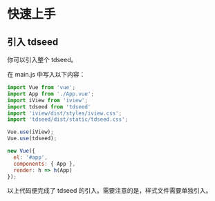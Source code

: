 # 快速上手

## 引入 tdseed
你可以引入整个 tdseed。

在 main.js 中写入以下内容：
``` js
import Vue from 'vue';
import App from './App.vue';
import iView from 'iview';
import tdseed from 'tdseed'
import 'iview/dist/styles/iview.css';
import 'tdseed/dist/static/tdseed.css';

Vue.use(iView);
Vue.use(tdseed);

new Vue({
  el: '#app',
  components: { App },
  render: h => h(App)
});
```
以上代码便完成了 tdseed 的引入。需要注意的是，样式文件需要单独引入。